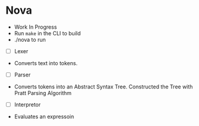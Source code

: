 # Nova

- Work In Progress
- Run `make` in the CLI to build
- ./nova to run

- [ ] Lexer
- Converts text into tokens.
- [ ] Parser
- Converts tokens into an Abstract Syntax Tree. Constructed the Tree with Pratt Parsing Algorithm
- [ ] Interpretor
- Evaluates an expressoin
